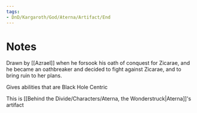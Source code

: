 ```yaml
---
tags:
- DnD/Kargaroth/God/Aterna/Artifact/End
---
```


# Notes
Drawn by [[Azrael]] when he forsook his oath of conquest for Zicarae, and he became an oathbreaker and decided to fight against Zicarae, and to bring ruin to her plans.

Gives abilities that are Black Hole Centric

This is [[Behind the Divide/Characters/Aterna, the Wonderstruck|Aterna]]'s artifact
